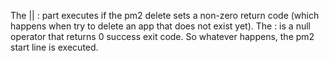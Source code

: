 The || : part executes if the pm2 delete sets a non-zero return code (which happens when try to delete an app that does not exist yet). The : is a null operator that returns 0 success exit code. So whatever happens, the pm2 start line is executed.